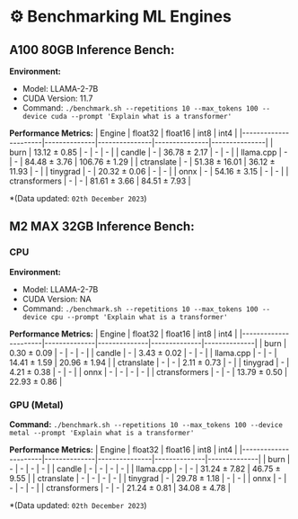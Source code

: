 # ⚙️ Benchmarking ML Engines

## A100 80GB Inference Bench:

**Environment:**
- Model: LLAMA-2-7B
- CUDA Version: 11.7
- Command: `./benchmark.sh --repetitions 10 --max_tokens 100 --device cuda --prompt 'Explain what is a transformer'`

**Performance Metrics:**
| Engine               | float32      | float16       | int8          | int4          |
|----------------------|--------------|---------------|---------------|---------------|
| burn                 | 13.12 ± 0.85 |      -        |      -        |      -        |
| candle               |      -       | 36.78 ± 2.17  |      -        |      -        |
| llama.cpp            |      -       |      -        | 84.48 ± 3.76  | 106.76 ± 1.29 |
| ctranslate           |      -       | 51.38 ± 16.01 | 36.12 ± 11.93 |      -        |
| tinygrad             |      -       | 20.32 ± 0.06  |      -        |      -        |
| onnx                 |      -       | 54.16 ± 3.15  |      -        |      -        |
| ctransformers        |      -       |      -        | 81.61 ± 3.66  | 84.51 ± 7.93  |

*(Data updated: `02th December 2023`)


## M2 MAX 32GB Inference Bench:

### CPU

**Environment:**
- Model: LLAMA-2-7B
- CUDA Version: NA
- Command: `./benchmark.sh --repetitions 10 --max_tokens 100 --device cpu --prompt 'Explain what is a transformer'`

**Performance Metrics:**
| Engine               | float32      | float16      | int8         | int4         |
|----------------------|--------------|--------------|--------------|--------------|
| burn                 | 0.30 ± 0.09  |      -       |      -       |      -       |
| candle               |      -       | 3.43 ± 0.02  |      -       |      -       |
| llama.cpp            |      -       |      -       | 14.41 ± 1.59 | 20.96 ± 1.94 |
| ctranslate           |      -       |      -       | 2.11 ± 0.73  |      -       |
| tinygrad             |      -       | 4.21 ± 0.38  |      -       |      -       |
| onnx                 |      -       |      -       |      -       |      -       |
| ctransformers        |      -       |      -       | 13.79 ± 0.50 | 22.93 ± 0.86 |

### GPU (Metal)

**Command:** `./benchmark.sh --repetitions 10 --max_tokens 100 --device metal --prompt 'Explain what is a transformer'`

**Performance Metrics:**
| Engine               | float32      | float16       | int8         | int4         |
|----------------------|--------------|---------------|--------------|--------------|
| burn                 |      -       |      -        |      -       |      -       |
| candle               |      -       |      -        |      -       |      -       |
| llama.cpp            |      -       |      -        | 31.24 ± 7.82 | 46.75 ± 9.55 |
| ctranslate           |      -       |      -        |      -       |      -       |
| tinygrad             |      -       | 29.78 ± 1.18  |      -       |      -       |
| onnx                 |      -       |      -        |      -       |      -       |
| ctransformers        |      -       |      -        | 21.24 ± 0.81 | 34.08 ± 4.78 |

*(Data updated: `02th December 2023`)
